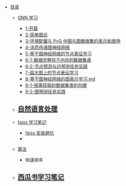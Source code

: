 - [目录](README.md)
  - [GNN 学习]()
    - [1-开篇](GNN学习/1-开篇.md)
    - [2-简单图论](GNN学习/2-简单图论.md)
    - [3-环境配置与 PyG 中图与图数据集的表示和使用](GNN学习/3-环境配置与PyG库.md)
    - [4-消息传递图神经网络](GNN学习/4-消息传递图神经网络.md)
    - [5-基于图神经网络的节点表征学习](GNN学习/5-基于图神经网络的节点表征学习.md)
    - [6-1-数据完整存于内存的数据集类](GNN学习/6-1-数据完整存于内存的数据集类.md)
    - [6-2-节点预测与边预测任务实践](GNN学习/6-2-节点预测与边预测任务实践.md)
    - [7-超大图上的节点表征学习](GNN学习/7-超大图上的节点表征学习.md)
    - [8-基于图神经网络的图表示学习.md](GNN学习/8-基于图神经网络的图表示学习.md)
    - [9-1-按需获取的数据集类的创建](GNN学习/9-1-按需获取的数据集类的创建.md)
    - [9-2-图预测任务实践](GNN学习/9-2-图预测任务实践.md)
  - [自然语言处理]()
    -
  - [faiss 学习笔记]()
    - [faiss 安装避坑](miscellaneous/faiss安装避坑.md)
    -
  - [算法]()

    - 快速排序

  - [西瓜书学习笔记]()
    - 
